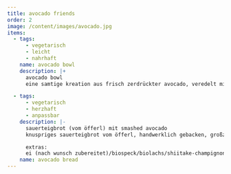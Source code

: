 ```yaml
---
title: avocado friends
order: 2
image: /content/images/avocado.jpg
items:
  - tags:
      - vegetarisch
      - leicht
      - nahrhaft
    name: avocado bowl
    description: |+
      avocado bowl
      eine samtige kreation aus frisch zerdrückter avocado, veredelt mit fein geriebenem apfel für eine süß-frische note, gekrönt von zart gerösteten mandeln, die einen knackigen akzent setzen. ein belebendes, nahrhaftes vergnügen für jeden moment.

  - tags:
      - vegetarisch
      - herzhaft
      - anpassbar
    description: |-
      sauerteigbrot (vom öfferl) mit smashed avocado
      knuspriges sauerteigbrot vom öfferl, handwerklich gebacken, großzügig bestrichen mit cremiger, zerdrückter avocado, verfeinert mit frischen sprossen und aromatischer kresse für eine lebendige, grüne frische.

      extras:
      ei (nach wunsch zubereitet)/biospeck/biolachs/shiitake-champignons pilze
    name: avocado bread
---
```

